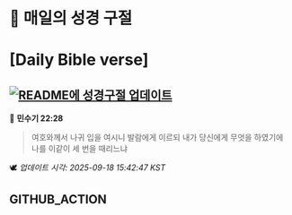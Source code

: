 # 🙏 매일의 성경 구절
# [Daily Bible verse]
## [![README에 성경구절 업데이트](https://github.com/DONGSUKA/first_test/actions/workflows/update-readme-bible.yml/badge.svg)](https://github.com/DONGSUKA/first_test/actions/workflows/update-readme-bible.yml)
<!-- START_BIBLE_VERSE -->
📖 **민수기 22:28**
> 여호와께서 나귀 입을 여시니 발람에게 이르되 내가 당신에게 무엇을 하였기에 나를 이같이 세 번을 때리느냐

🕊️ _업데이트 시각: 2025-09-18 15:42:47 KST_
  <!-- END_BIBLE_VERSE -->
## GITHUB_ACTION
